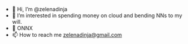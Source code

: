 - 👋 Hi, I’m @zelenadinja
- 👀 I’m interested in spending money on cloud and bending NNs to my will.
- 🌱 ONNX
- 📫 How to reach me zelenadinja@gmail.com

<!---
zelenadinja/zelenadinja is a ✨ special ✨ repository because its `README.md` (this file) appears on your GitHub profile.
You can click the Preview link to take a look at your changes.
--->

